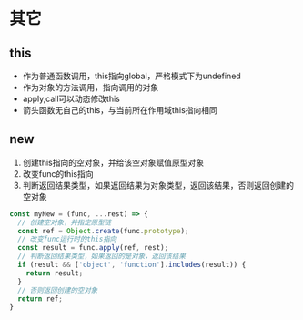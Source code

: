 # 其它

## this

* 作为普通函数调用，this指向global，严格模式下为undefined
* 作为对象的方法调用，指向调用的对象
* apply,call可以动态修改this
* 箭头函数无自己的this，与当前所在作用域this指向相同

## new

1. 创建this指向的空对象，并给该空对象赋值原型对象
2. 改变func的this指向
3. 判断返回结果类型，如果返回结果为对象类型，返回该结果，否则返回创建的空对象

```js
const myNew = (func, ...rest) => {
  // 创建空对象，并指定原型链
  const ref = Object.create(func.prototype);
  // 改变func运行时的this指向
  const result = func.apply(ref, rest);
  // 判断返回结果类型，如果返回的是对象，返回该结果
  if (result && ['object', 'function'].includes(result)) {
    return result;
  }
  // 否则返回创建的空对象
  return ref;
}
```

